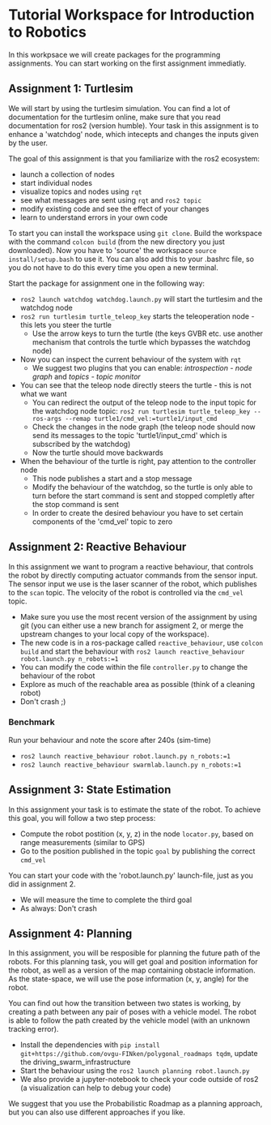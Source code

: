 # Tutorial Workspace for Introduction to Robotics

In this workpsace we will create packages for the programming assignments.
You can start working on the first assignment immediatly.

## Assignment 1: Turtlesim

We will start by using the turtlesim simulation. You can find a lot of documentation for the turtlesim online, make sure that you read documentation for ros2 (version humble).
Your task in this assignment is to enhance a 'watchdog' node, which intecepts and changes the inputs given by the user.

The goal of this assignment is that you familiarize with the ros2 ecosystem:
- launch a collection of nodes
- start individual nodes
- visualize topics and nodes using `rqt`
- see what messages are sent using `rqt` and `ros2 topic`
- modify existing code and see the effect of your changes
- learn to understand errors in your own code

To start you can install the workspace using `git clone`.
Build the workspace with the command `colcon build` (from the new directory you just downloaded). Now you have to 'source' the workspace `source install/setup.bash` to use it. You can also add this to your .bashrc file, so you do not have to do this every time you open a new terminal.

Start the package for assignment one in the following way:
- `ros2 launch watchdog watchdog.launch.py` will start the turtlesim and the watchdog node
- `ros2 run turtlesim turtle_teleop_key` starts the teleoperation node - this lets you steer the turtle
    - Use the arrow keys to turn the turtle (the keys GVBR etc. use another mechanism that controls the turtle which bypasses the watchdog node)
- Now you can inspect the current behaviour of the system with `rqt`
    - We suggest two plugins that you can enable: *introspection - node graph* and *topics - topic monitor*
- You can see that the teleop node directly steers the turtle - this is not what we want
    - You can redirect the output of the teleop node to the input topic for the watchdog node topic: `ros2 run turtlesim turtle_teleop_key --ros-args --remap turtle1/cmd_vel:=turtle1/input_cmd`
    - Check the changes in the node graph (the teleop node should now send its messages to the topic 'turtle1/input_cmd' which is subscribed by the watchdog)
    - Now the turtle should move backwards
- When the behaviour of the turtle is right, pay attention to the controller node
    - This node publishes a start and a stop message
    - Modify the behaviour of the watchdog, so the turtle is only able to turn before the start command is sent and stopped completly after the stop command is sent
    - In order to create the desired behaviour you have to set certain components of the 'cmd_vel' topic to zero

## Assignment 2: Reactive Behaviour

In this assignment we want to program a reactive behaviour, that controls the robot by directly computing actuator commands from the sensor input. The sensor input we use is the laser scanner of the robot, which publishes to the `scan` topic. The velocity of the robot is controlled via the `cmd_vel` topic.

- Make sure you use the most recent version of the assignment by using git (you can either use a new branch for assigment 2, or merge the upstream changes to your local copy of the workspace).
- The new code is in a ros-package called `reactive_behaviour`, use `colcon build` and start the behaviour with `ros2 launch reactive_behaviour robot.launch.py n_robots:=1`
- You can modify the code within the file `controller.py` to change the behaviour of the robot
- Explore as much of the reachable area as possible (think of a cleaning robot)
- Don't crash ;)

### Benchmark
Run your behaviour and note the score after 240s (sim-time)
- `ros2 launch reactive_behaviour robot.launch.py n_robots:=1`
- `ros2 launch reactive_behaviour swarmlab.launch.py n_robots:=1`

## Assignment 3: State Estimation

In this assignment your task is to estimate the state of the robot. To achieve this goal, you will follow a two step process:
- Compute the robot postition (x, y, z) in the node `locator.py`, based on range measurements (similar to GPS)
- Go to the position published in the topic `goal` by publishing the correct `cmd_vel`

You can start your code with the 'robot.launch.py' launch-file, just as you did in assignment 2.

- We will measure the time to complete the third goal
- As always: Don't crash

## Assignment 4: Planning

In this assignment, you will be resposible for planning the future path of the robots. For this planning task, you will get goal and position information for the robot, as well as a version of the map containing obstacle information.
As the state-space, we will use the pose information (x, y, angle) for the robot.

You can find out how the transition between two states is working, by creating a path between any pair of poses with a vehicle model. The robot is able to follow the path created by the vehicle model (with an unknown tracking error).

- Install the dependencies with `pip install git+https://github.com/ovgu-FINken/polygonal_roadmaps tqdm`, update the driving_swarm_infrastructure
- Start the behaviour using the `ros2 launch planning robot.launch.py`
- We also provide a jupyter-notebook to check your code outside of ros2 (a visualization can help to debug your code)


We suggest that you use the Probabilistic Roadmap as a planning approach, but you can also use different approaches if you like.


